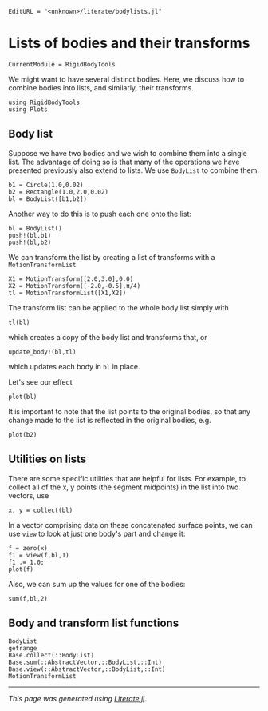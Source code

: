 ```@meta
EditURL = "<unknown>/literate/bodylists.jl"
```

# Lists of bodies and their transforms

```@meta
CurrentModule = RigidBodyTools
```

We might want to have several distinct bodies. Here, we discuss how
to combine bodies into lists, and similarly, their transforms.

````@example bodylists
using RigidBodyTools
using Plots
````

## Body list
Suppose we have two bodies and we wish to combine them into a single list.
The advantage of doing so is that many of the operations we have presented
previously also extend to lists. We use `BodyList` to combine them.

````@example bodylists
b1 = Circle(1.0,0.02)
b2 = Rectangle(1.0,2.0,0.02)
bl = BodyList([b1,b2])
````

Another way to do this is to push each one onto the list:

````@example bodylists
bl = BodyList()
push!(bl,b1)
push!(bl,b2)
````

We can transform the list by creating a list of transforms with a `MotionTransformList`

````@example bodylists
X1 = MotionTransform([2.0,3.0],0.0)
X2 = MotionTransform([-2.0,-0.5],π/4)
tl = MotionTransformList([X1,X2])
````

The transform list can be applied to the whole body list simply with

````@example bodylists
tl(bl)
````

which creates a copy of the body list and transforms that, or

````@example bodylists
update_body!(bl,tl)
````

which updates each body in `bl` in place.

Let's see our effect

````@example bodylists
plot(bl)
````

It is important to note that the list points to the original bodies,
so that any change made to the list is reflected in the original bodies, e.g.

````@example bodylists
plot(b2)
````

## Utilities on lists
There are some specific utilities that are helpful for lists. For example,
to collect all of the x, y points (the segment midpoints) in the list into two
vectors, use

````@example bodylists
x, y = collect(bl)
````

In a vector comprising data on these concatenated surface points, we
can use `view` to look at just one body's part and change it:

````@example bodylists
f = zero(x)
f1 = view(f,bl,1)
f1 .= 1.0;
plot(f)
````

Also, we can sum up the values for one of the bodies:

````@example bodylists
sum(f,bl,2)
````

## Body and transform list functions
```@docs
BodyList
getrange
Base.collect(::BodyList)
Base.sum(::AbstractVector,::BodyList,::Int)
Base.view(::AbstractVector,::BodyList,::Int)
MotionTransformList
```

---

*This page was generated using [Literate.jl](https://github.com/fredrikekre/Literate.jl).*

